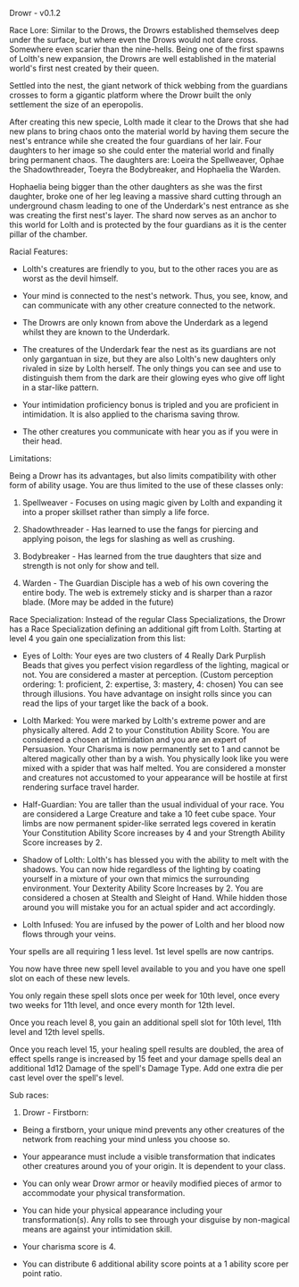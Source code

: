 Drowr - v0.1.2

Race Lore:
Similar to the Drows, the Drowrs established themselves deep under the surface, but where even the Drows would not dare cross. Somewhere even scarier than the nine-hells.
Being one of the first spawns of Lolth's new expansion, the Drowrs are well
established in the material world's first nest created by their queen.

Settled into the nest, the giant network of thick webbing from the guardians crosses to
form a gigantic platform where the Drowr built the only settlement the size of an eperopolis.

After creating this new specie, Lolth made it clear to the Drows that she had new plans
to bring chaos onto the material world by having them secure the nest's entrance while
she created the four guardians of her lair. Four daughters to her image so she could
enter the material world and finally bring permanent chaos.
The daughters are: Loeira the Spellweaver, Ophae the Shadowthreader, Toeyra the Bodybreaker, and Hophaelia the Warden.

Hophaelia being bigger than the other daughters as she was the first daughter,
broke one of her leg leaving a massive shard cutting through an underground chasm leading
to one of the Underdark's nest entrance as she was creating the first nest's layer.
The shard now serves as an anchor to this world for Lolth and is protected by the four guardians as it is the center pillar of the chamber.


Racial Features:

- Lolth's creatures are friendly to you, but to the other races you are as worst as the devil himself.

- Your mind is connected to the nest's network. Thus, you see, know, and can communicate with any other creature connected to the network.

- The Drowrs are only known from above the Underdark as a legend whilst they are known to the Underdark.

- The creatures of the Underdark fear the nest as its guardians are not only gargantuan in size,
but they are also Lolth's new daughters only rivaled in size by
Lolth herself. The only things you can see and use to distinguish them from the dark are
their glowing eyes who give off light in a star-like pattern.

- Your intimidation proficiency bonus is tripled and you are proficient in intimidation.
It is also applied to the charisma saving throw.

- The other creatures you communicate with hear you as if you were in their head.


Limitations:

Being a Drowr has its advantages, but also limits compatibility with other form of ability usage.
You are thus limited to the use of these classes only:
1. Spellweaver - Focuses on using magic given by Lolth and expanding it into a proper skillset rather than simply a life force.

2. Shadowthreader - Has learned to use the fangs for piercing and applying poison, the legs for slashing as well as crushing.

3. Bodybreaker - Has learned from the true daughters that size and strength is not only for show and tell.

4. Warden - The Guardian Disciple has a web of his own covering the entire body.
The web is extremely sticky and is sharper than a razor blade.
(More may be added in the future)


Race Specialization:
Instead of the regular Class Specializations, the Drowr has a Race Specialization defining an additional gift from Lolth.
Starting at level 4 you gain one specialization from this list:

- Eyes of Lolth: Your eyes are two clusters of 4 Really Dark Purplish Beads that gives you perfect vision regardless of the lighting, magical or not.
You are considered a master at perception. (Custom perception ordering: 1: proficient, 2: expertise, 3: mastery, 4: chosen)
You can see through illusions.
You have advantage on insight rolls since you can read the lips of your target like the back of a book.

- Lolth Marked: You were marked by Lolth's extreme power and are physically altered.
Add 2 to your Constitution Ability Score.
You are considered a chosen at Intimidation and you are an expert of Persuasion.
Your Charisma is now permanently set to 1 and cannot be altered magically other than by a wish.
You physically look like you were mixed with a spider that was half melted.
You are considered a monster and creatures not accustomed to your appearance will be hostile at first rendering surface travel harder.

- Half-Guardian: You are taller than the usual individual of your race.
You are considered a Large Creature and take a 10 feet cube space.
Your limbs are now permanent spider-like serrated legs covered in keratin
Your Constitution Ability Score increases by 4 and your Strength Ability Score increases by 2.

- Shadow of Lolth: Lolth's has blessed you with the ability to melt with the shadows.
You can now hide regardless of the lighting by coating yourself in a mixture of your own that mimics the surrounding environment.
Your Dexterity Ability Score Increases by 2.
You are considered a chosen at Stealth and Sleight of Hand.
While hidden those around you will mistake you for an actual spider and act accordingly.

- Lolth Infused: You are infused by the power of Lolth and her blood now flows through your veins.

Your spells are all requiring 1 less level. 1st level spells are now cantrips.

You now have three new spell level available to you and you have one spell slot on each of these new levels.

You only regain these spell slots once per week for 10th level, once every two weeks for 11th level, and once every month for 12th level.

Once you reach level 8, you gain an additional spell slot for 10th level, 11th level and 12th level spells.

Once you reach level 15, your healing spell results are doubled, the area of effect spells range is increased by 15 feet and your damage spells deal an additional 1d12 Damage of the spell's Damage Type.
Add one extra die per cast level over the spell's level.

Sub races:

1. Drowr - Firstborn:
- Being a firstborn, your unique mind prevents any other creatures of the network from reaching your mind unless you choose so.

- Your appearance must include a visible transformation that indicates other creatures around you of your origin. It is dependent to your class.

- You can only wear Drowr armor or heavily modified pieces of armor to accommodate your physical transformation.

- You can hide your physical appearance including your transformation(s). Any rolls to see through your disguise by non-magical means are against your intimidation skill.

- Your charisma score is 4.

- You can distribute 6 additional ability score points at a 1 ability score per point ratio.
